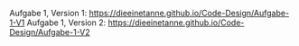 Aufgabe 1, Version 1: https://dieeinetanne.github.io/Code-Design/Aufgabe-1-V1
Aufgabe 1, Version 2: https://dieeinetanne.github.io/Code-Design/Aufgabe-1-V2
